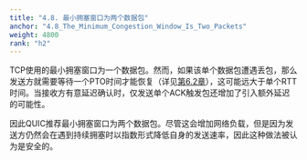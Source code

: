 ```yaml
---
title: "4.8. 最小拥塞窗口为两个数据包"
anchor: "4.8_The_Minimum_Congestion_Window_Is_Two_Packets"
weight: 4800
rank: "h2"
---
```


TCP使用的最小拥塞窗口为一个数据包。然而，如果该单个数据包遭遇丢包，那么发送方就需要等待一个PTO时间才能恢复（详见[第6.2章](#6.2_Probe_Timeout)），这可能远大于单个RTT时间。当接收方有意延迟确认时，仅发送单个ACK触发包还增加了引入额外延迟的可能性。

因此QUIC推荐最小拥塞窗口为两个数据包。尽管这会增加网络负载，但是因为发送方仍然会在遇到持续拥塞时以指数形式降低自身的发送速率，因此这种做法被认为是安全的。
